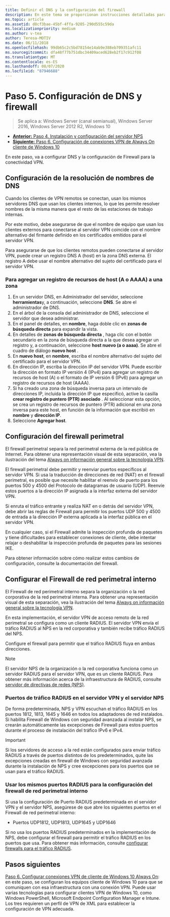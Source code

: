 ```yaml
---
title: Definir el DNS y la configuración del firewall
description: En este tema se proporcionan instrucciones detalladas para implementar Always On VPN en Windows Server 2016.
ms.topic: article
ms.assetid: d8cf3bae-45bf-4ffa-9205-290d555c59da
ms.localizationpriority: medium
ms.author: v-tea
author: Teresa-MOTIV
ms.date: 06/11/2018
ms.openlocfilehash: 99db65c2c5bd78154e14ab9e388eb709351afc11
ms.sourcegitcommit: dfa48f77b751dbc34409aced628eb2f17c912f08
ms.translationtype: MT
ms.contentlocale: es-ES
ms.lasthandoff: 08/07/2020
ms.locfileid: "87946688"
---
```

# <a name="step-5-configure-dns-and-firewall-settings"></a>Paso 5. Configuración de DNS y firewall

>Se aplica a: Windows Server (canal semianual), Windows Server 2016, Windows Server 2012 R2, Windows 10

- [**Anterior:** Paso 4. Instalación y configuración del servidor NPS](vpn-deploy-nps.md)
- [**Siguiente:** Paso 6. Configuración de conexiones VPN de Always On cliente de Windows 10](vpn-deploy-client-vpn-connections.md)

En este paso, va a configurar DNS y la configuración de Firewall para la conectividad VPN.

## <a name="configure-dns-name-resolution"></a>Configuración de la resolución de nombres de DNS

Cuando los clientes de VPN remotos se conectan, usan los mismos servidores DNS que usan los clientes internos, lo que les permite resolver nombres de la misma manera que el resto de las estaciones de trabajo internas.

Por este motivo, debe asegurarse de que el nombre de equipo que usan los clientes externos para conectarse al servidor VPN coincide con el nombre alternativo del firmante definido en los certificados emitidos para el servidor VPN.

Para asegurarse de que los clientes remotos pueden conectarse al servidor VPN, puede crear un registro DNS A (host) en la zona DNS externa. El registro A debe usar el nombre alternativo del sujeto del certificado para el servidor VPN.

### <a name="to-add-a-host-a-or-aaaa-resource-record-to-a-zone"></a>Para agregar un registro de recursos de host (A o AAAA) a una zona

1. En un servidor DNS, en Administrador del servidor, seleccione **herramientas**y, a continuación, seleccione **DNS**. Se abre el administrador de DNS.
2. En el árbol de la consola del administrador de DNS, seleccione el servidor que desea administrar.
3. En el panel de detalles, en **nombre**, haga doble clic en **zonas de búsqueda directa** para expandir la vista.
4. En detalles de **zonas de búsqueda directa** , haga clic con el botón secundario en la zona de búsqueda directa a la que desea agregar un registro y, a continuación, seleccione **host nuevo (a o aaaa)**. Se abre el cuadro de diálogo **nuevo host** .
5. En **nuevo host**, en **nombre**, escriba el nombre alternativo del sujeto del certificado para el servidor VPN.
6. En dirección IP, escriba la dirección IP del servidor VPN. Puede escribir la dirección en formato IP versión 4 (IPv4) para agregar un registro de recursos de host (A) o el formato de IP versión 6 (IPv6) para agregar un registro de recursos de host (AAAA).
7. Si ha creado una zona de búsqueda inversa para un intervalo de direcciones IP, incluida la dirección IP que especificó, active la casilla **crear registro de puntero (PTR) asociado** .  Al seleccionar esta opción, se crea un registro de recursos de puntero (PTR) adicional en una zona inversa para este host, en función de la información que escribió en **nombre** y **dirección IP**.
8. Seleccione **Agregar host**.

## <a name="configure-the-edge-firewall"></a>Configuración del firewall perimetral

El firewall perimetral separa la red perimetral externa de la red pública de Internet. Para obtener una representación visual de esta separación, vea la ilustración del tema [Always on información general sobre la tecnología VPN](../always-on-vpn-technology-overview.md).

El firewall perimetral debe permitir y reenviar puertos específicos al servidor VPN. Si usa la traducción de direcciones de red (NAT) en el firewall perimetral, es posible que necesite habilitar el reenvío de puerto para los puertos 500 y 4500 del Protocolo de datagramas de usuario (UDP). Reenvíe estos puertos a la dirección IP asignada a la interfaz externa del servidor VPN.

Si enruta el tráfico entrante y realiza NAT en o detrás del servidor VPN, debe abrir las reglas de Firewall para permitir los puertos UDP 500 y 4500 de entrada a la dirección IP externa aplicada a la interfaz pública en el servidor VPN.

En cualquier caso, si el Firewall admite la inspección profunda de paquetes y tiene dificultades para establecer conexiones de cliente, debe intentar relajar o deshabilitar la inspección profunda de paquetes para las sesiones IKE.

Para obtener información sobre cómo realizar estos cambios de configuración, consulte la documentación del firewall.

## <a name="configure-the-internal-perimeter-network-firewall"></a>Configurar el Firewall de red perimetral interno

El Firewall de red perimetral interno separa la organización o la red corporativa de la red perimetral interna. Para obtener una representación visual de esta separación, vea la ilustración del tema [Always on información general sobre la tecnología VPN](../always-on-vpn-technology-overview.md).

En esta implementación, el servidor VPN de acceso remoto de la red perimetral se configura como un cliente RADIUS.  El servidor VPN envía el tráfico RADIUS al NPS en la red corporativa y también recibe tráfico RADIUS del NPS.

Configure el firewall para permitir que el tráfico RADIUS fluya en ambas direcciones.

>[!NOTE]
>El servidor NPS de la organización o la red corporativa funciona como un servidor RADIUS para el servidor VPN, que es un cliente RADIUS. Para obtener más información acerca de la infraestructura de RADIUS, consulte [servidor de directivas de redes (NPS)](../../../../../networking/technologies/nps/nps-top.md).

### <a name="radius-traffic-ports-on-the-vpn-server-and-nps-server"></a>Puertos de tráfico RADIUS en el servidor VPN y el servidor NPS

De forma predeterminada, NPS y VPN escuchan el tráfico RADIUS en los puertos 1812, 1813, 1645 y 1646 en todos los adaptadores de red instalados. Si habilita Firewall de Windows con seguridad avanzada al instalar NPS, se crearán automáticamente las excepciones de Firewall para estos puertos durante el proceso de instalación del tráfico IPv6 e IPv4.

>[!IMPORTANT]
>Si los servidores de acceso a la red están configurados para enviar tráfico RADIUS a través de puertos distintos de los predeterminados, quite las excepciones creadas en firewall de Windows con seguridad avanzada durante la instalación de NPS y cree excepciones para los puertos que se usan para el tráfico RADIUS.

### <a name="use-the-same-radius-ports-for-the-internal-perimeter-network-firewall-configuration"></a>Usar los mismos puertos RADIUS para la configuración del firewall de red perimetral interno

Si usa la configuración de Puerto RADIUS predeterminada en el servidor VPN y el servidor NPS, asegúrese de que abre los siguientes puertos en el Firewall de red perimetral interno:

- Puertos UDP1812, UDP1813, UDP1645 y UDP1646

Si no usa los puertos RADIUS predeterminados en la implementación de NPS, debe configurar el firewall para permitir el tráfico RADIUS en los puertos que usa. Para obtener más información, consulte [configurar firewalls para el tráfico RADIUS](../../../../../networking/technologies/nps/nps-firewalls-configure.md).

## <a name="next-steps"></a>Pasos siguientes

[Paso 6. Configurar conexiones VPN de cliente de Windows 10 Always On](vpn-deploy-client-vpn-connections.md): en este paso, se configuran los equipos cliente de Windows 10 para que se comuniquen con esa infraestructura con una conexión VPN. Puede usar varias tecnologías para configurar clientes VPN de Windows 10, como Windows PowerShell, Microsoft Endpoint Configuration Manager e Intune. Los tres requieren un perfil de VPN de XML para establecer la configuración de VPN adecuada.